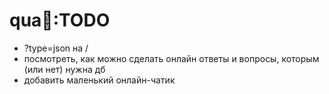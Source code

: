 qua🐸:TODO
======

* ?type=json на /
* посмотреть, как можно сделать онлайн ответы и вопросы, которым (или нет) нужна дб
* добавить маленький онлайн-чатик
